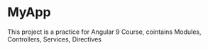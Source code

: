 # MyApp

This project is a practice for Angular 9 Course, cointains Modules, Controllers, Services, Directives
